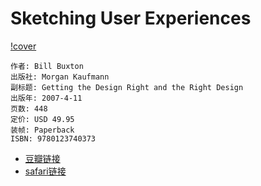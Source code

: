 # Sketching User Experiences
[!cover](https://img3.doubanio.com/lpic/s4356540.jpg)

    作者: Bill Buxton 
    出版社: Morgan Kaufmann
    副标题: Getting the Design Right and the Right Design
    出版年: 2007-4-11
    页数: 448
    定价: USD 49.95
    装帧: Paperback
    ISBN: 9780123740373

- [豆瓣链接](https://book.douban.com/subject/2079208/)
- [safari链接](https://www.safaribooksonline.com/library/view/sketching-user-experiences/9780123740373/)
